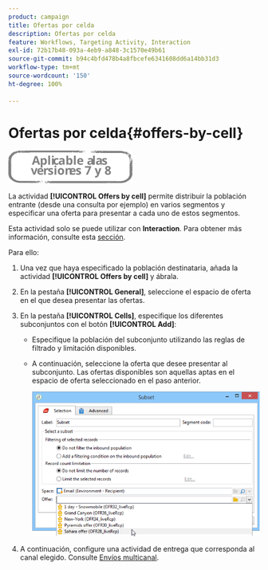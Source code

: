 ```yaml
---
product: campaign
title: Ofertas por celda
description: Ofertas por celda
feature: Workflows, Targeting Activity, Interaction
exl-id: 72b17b48-093a-4eb9-a848-3c1570e49b61
source-git-commit: b94c4bfd478b4a8fbcefe6341608dd6a14bb31d3
workflow-type: tm+mt
source-wordcount: '150'
ht-degree: 100%

---
```


# Ofertas por celda{#offers-by-cell}

![](../../assets/common.svg)

La actividad **[!UICONTROL Offers by cell]** permite distribuir la población entrante (desde una consulta por ejemplo) en varios segmentos y especificar una oferta para presentar a cada uno de estos segmentos.

Esta actividad solo se puede utilizar con **Interaction**. Para obtener más información, consulte esta [sección](../../interaction/using/about-outbound-channels.md).

Para ello:

1. Una vez que haya especificado la población destinataria, añada la actividad **[!UICONTROL Offers by cell]** y ábrala.
1. En la pestaña **[!UICONTROL General]**, seleccione el espacio de oferta en el que desea presentar las ofertas.
1. En la pestaña **[!UICONTROL Cells]**, especifique los diferentes subconjuntos con el botón **[!UICONTROL Add]**:

   * Especifique la población del subconjunto utilizando las reglas de filtrado y limitación disponibles.
   * A continuación, seleccione la oferta que desee presentar al subconjunto. Las ofertas disponibles son aquellas aptas en el espacio de oferta seleccionado en el paso anterior.

      ![](assets/int_offer_per_cell1.png)

1. A continuación, configure una actividad de entrega que corresponda al canal elegido. Consulte [Envíos multicanal](cross-channel-deliveries.md).
